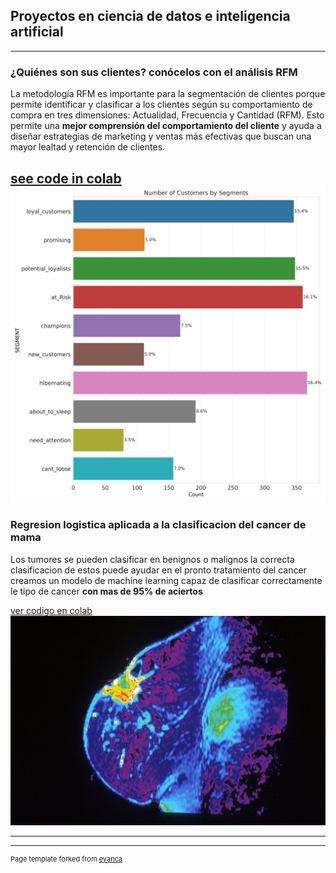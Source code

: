 ## Proyectos en ciencia de datos e inteligencia artificial

---
### ¿Quiénes son sus clientes? conócelos con el análisis RFM
La metodología RFM es importante para la segmentación de clientes porque permite identificar y clasificar a los clientes según su comportamiento de compra en tres dimensiones: Actualidad, Frecuencia y Cantidad (RFM). Esto permite una **mejor comprensión del comportamiento del cliente** y ayuda a diseñar estrategias de marketing y ventas más efectivas que buscan una mayor lealtad y retención de clientes.



[see code in colab](https://colab.research.google.com/drive/17j9oQlfvI6dEIuYfOGME86F1B8Jdg1bM?usp=share_link)
<img src="images/clients_by_segment.jpg?raw=true"/>
---
### Regresion logistica aplicada a la clasificacion del cancer de mama
Los tumores se pueden clasificar en benignos o malignos la correcta clasificacion de estos puede ayudar en el pronto tratamiento del cancer creamos un modelo de machine learning capaz de clasificar correctamente  le tipo de cancer **con mas de 95% de aciertos**


[ver codigo en colab](https://colab.research.google.com/drive/1BudwpqHo9BXVn9v1iQOsNiNwxC7HGRh9)
<img src="images/nci-vol-2706-150-fmri-del-pecho.jpg?raw=true"/>

---




---
<p style="font-size:11px">Page template forked from <a href="https://github.com/evanca/quick-portfolio">evanca</a></p>
<!-- Remove above link if you don't want to attibute -->
